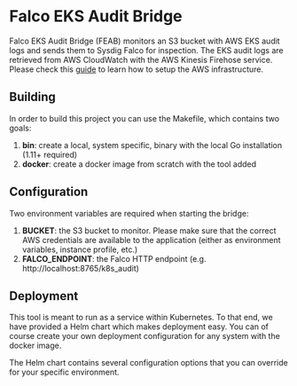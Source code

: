 # Falco EKS Audit Bridge

Falco EKS Audit Bridge (FEAB) monitors an S3 bucket with AWS EKS audit logs and sends them to Sysdig Falco for inspection. The EKS audit logs are retrieved from AWS CloudWatch with the AWS Kinesis Firehose service. Please check this [guide](https://docs.aws.amazon.com/AmazonCloudWatch/latest/logs//SubscriptionFilters.html#FirehoseExample) to learn how to setup the AWS infrastructure.

## Building

In order to build this project you can use the Makefile, which contains two goals:

1. **bin**: create a local, system specific, binary with the local Go installation (1.11+ required)
2. **docker**: create a docker image from scratch with the tool added

## Configuration

Two environment variables are required when starting the bridge:

1. **BUCKET**: the S3 bucket to monitor. Please make sure that the correct AWS credentials are available to the application (either as environment variables, instance profile, etc.)
2. **FALCO_ENDPOINT**: the Falco HTTP endpoint (e.g. http://localhost:8765/k8s_audit)

## Deployment

This tool is meant to run as a service within Kubernetes. To that end, we have provided a Helm chart which makes deployment easy. You can of course create your own deployment configuration for any system with the docker image.

The Helm chart contains several configuration options that you can override for your specific environment.